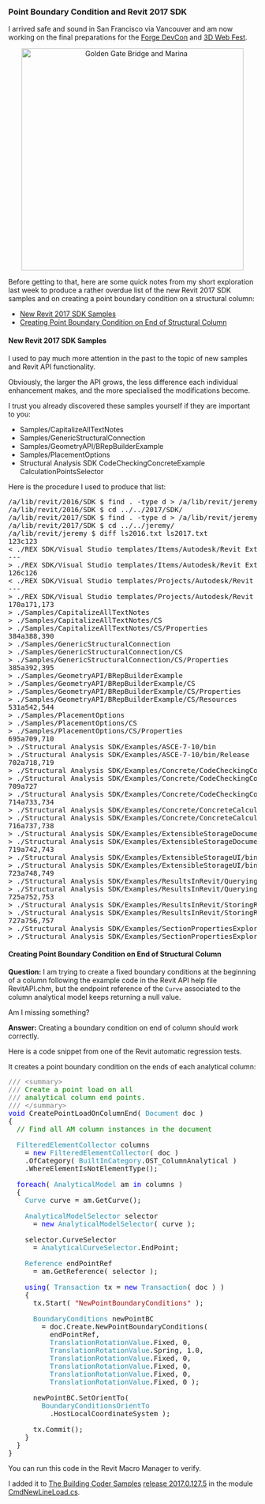 <head>
<title>The Building Coder</title>
<meta http-equiv="Content-Type" content="text/html; charset=utf-8"/>
<link rel="stylesheet" type="text/css" href="3dwc.css"/>
<!--
<script src="run_prettify.js" type="text/javascript"></script>
-->
<script src="https://cdn.rawgit.com/google/code-prettify/master/loader/run_prettify.js?autoload=true&amp;skin=sunburst&amp;lang=css" defer="defer"></script>
<script src="https://cdn.rawgit.com/google/code-prettify/master/loader/run_prettify.js?autoload=true&amp;skin=sunburst" defer="defer"></script>
<script src="https://cdn.rawgit.com/google/code-prettify/master/loader/run_prettify.js"></script>
</head>

<!---

Point Boundary Condition and Revit 2017 SDK @AutodeskForge @CubeAthens #3dwebcoder #revitapi

I arrived safe and sound in San Francisco via Vancouver and am now working on the final preparations for the Forge DevCon and 3D Web Fest.
Before getting to that, here are some quick notes from my short exploration last week to produce a rather overdue list of the new Revit 2017 SDK samples and on creating a point boundary condition on a structural column
&ndash; New Revit 2017 SDK Samples
&ndash; Creating Point Boundary Condition on End of Structural Column...

-->


### Point Boundary Condition and Revit 2017 SDK

I arrived safe and sound in San Francisco via Vancouver and am now working on the final preparations for 
the [Forge DevCon](http://forge.autodesk.com/conference) 
and [3D Web Fest](http://www.3dwebfest.com).

<center>
  <img src="/p/2016/2016-06-13_greens/471_golden_gate_and_marina.jpg" alt="Golden Gate Bridge and Marina" width="450">
</center>

Before getting to that, here are some quick notes from my short exploration last week to produce a rather overdue list of the new Revit 2017 SDK samples and on creating a point boundary condition on a structural column:

- [New Revit 2017 SDK Samples](#2)
- [Creating Point Boundary Condition on End of Structural Column](#3)


#### <a name="2"></a>New Revit 2017 SDK Samples


I used to pay much more attention in the past to the topic of new samples and Revit API functionality.

Obviously, the larger the API grows, the less difference each individual enhancement makes, and the more specialised the modifications become.

I trust you already discovered these samples yourself if they are important to you:

- Samples/CapitalizeAllTextNotes
- Samples/GenericStructuralConnection
- Samples/GeometryAPI/BRepBuilderExample
- Samples/PlacementOptions
- Structural Analysis SDK CodeCheckingConcreteExample CalculationPointsSelector

Here is the procedure I used to produce that list:

<pre>
/a/lib/revit/2016/SDK $ find . -type d &gt; /a/lib/revit/jeremy/ls2016.txt
/a/lib/revit/2016/SDK $ cd ../../2017/SDK/
/a/lib/revit/2017/SDK $ find . -type d &gt; /a/lib/revit/jeremy/ls2017.txt
/a/lib/revit/2017/SDK $ cd ../../jeremy/
/a/lib/revit/jeremy $ diff ls2016.txt ls2017.txt
123c123
&lt; ./REX SDK/Visual Studio templates/Items/Autodesk/Revit Extensions 2016
---
&gt; ./REX SDK/Visual Studio templates/Items/Autodesk/Revit Extensions 2017
126c126
&lt; ./REX SDK/Visual Studio templates/Projects/Autodesk/Revit Extensions 2016
---
&gt; ./REX SDK/Visual Studio templates/Projects/Autodesk/Revit Extensions 2017
170a171,173
&gt; ./Samples/CapitalizeAllTextNotes
&gt; ./Samples/CapitalizeAllTextNotes/CS
&gt; ./Samples/CapitalizeAllTextNotes/CS/Properties
384a388,390
&gt; ./Samples/GenericStructuralConnection
&gt; ./Samples/GenericStructuralConnection/CS
&gt; ./Samples/GenericStructuralConnection/CS/Properties
385a392,395
&gt; ./Samples/GeometryAPI/BRepBuilderExample
&gt; ./Samples/GeometryAPI/BRepBuilderExample/CS
&gt; ./Samples/GeometryAPI/BRepBuilderExample/CS/Properties
&gt; ./Samples/GeometryAPI/BRepBuilderExample/CS/Resources
531a542,544
&gt; ./Samples/PlacementOptions
&gt; ./Samples/PlacementOptions/CS
&gt; ./Samples/PlacementOptions/CS/Properties
695a709,710
&gt; ./Structural Analysis SDK/Examples/ASCE-7-10/bin
&gt; ./Structural Analysis SDK/Examples/ASCE-7-10/bin/Release
702a718,719
&gt; ./Structural Analysis SDK/Examples/Concrete/CodeCheckingConcreteExample/bin
&gt; ./Structural Analysis SDK/Examples/Concrete/CodeCheckingConcreteExample/bin/Release
709a727
&gt; ./Structural Analysis SDK/Examples/Concrete/CodeCheckingConcreteExample/UIComponents/CalculationPointsSelector
714a733,734
&gt; ./Structural Analysis SDK/Examples/Concrete/ConcreteCalculationsExample/bin
&gt; ./Structural Analysis SDK/Examples/Concrete/ConcreteCalculationsExample/bin/Release
716a737,738
&gt; ./Structural Analysis SDK/Examples/ExtensibleStorageDocumentation/bin
&gt; ./Structural Analysis SDK/Examples/ExtensibleStorageDocumentation/bin/Release
719a742,743
&gt; ./Structural Analysis SDK/Examples/ExtensibleStorageUI/bin
&gt; ./Structural Analysis SDK/Examples/ExtensibleStorageUI/bin/Release
723a748,749
&gt; ./Structural Analysis SDK/Examples/ResultsInRevit/QueryingResults/bin
&gt; ./Structural Analysis SDK/Examples/ResultsInRevit/QueryingResults/bin/Release
725a752,753
&gt; ./Structural Analysis SDK/Examples/ResultsInRevit/StoringResults/bin
&gt; ./Structural Analysis SDK/Examples/ResultsInRevit/StoringResults/bin/Release
727a756,757
&gt; ./Structural Analysis SDK/Examples/SectionPropertiesExplorer/bin
&gt; ./Structural Analysis SDK/Examples/SectionPropertiesExplorer/bin/Release
</pre>


#### <a name="3"></a>Creating Point Boundary Condition on End of Structural Column

**Question:** I am trying to create a fixed boundary conditions at the beginning of a column following the example code in the Revit API help file RevitAPI.chm, but the endpoint reference of the `Curve` associated to the column analytical model keeps returning a null value.

Am I missing something?

**Answer:** Creating a boundary condition on end of column should work correctly.

Here is a code snippet from one of the Revit automatic regression tests.

It creates a point boundary condition on the ends of each analytical column:

<pre class="code">
<span style="color:gray;">///</span><span style="color:green;">&nbsp;</span><span style="color:gray;">&lt;</span><span style="color:gray;">summary</span><span style="color:gray;">&gt;</span>
<span style="color:gray;">///</span><span style="color:green;">&nbsp;Create&nbsp;a&nbsp;point&nbsp;load&nbsp;on&nbsp;all&nbsp;</span>
<span style="color:gray;">///</span><span style="color:green;">&nbsp;analytical&nbsp;column&nbsp;end&nbsp;points.&nbsp;</span>
<span style="color:gray;">///</span><span style="color:green;">&nbsp;</span><span style="color:gray;">&lt;/</span><span style="color:gray;">summary</span><span style="color:gray;">&gt;</span>
<span style="color:blue;">void</span>&nbsp;CreatePointLoadOnColumnEnd(&nbsp;<span style="color:#2b91af;">Document</span>&nbsp;doc&nbsp;)
{
&nbsp;&nbsp;<span style="color:green;">//&nbsp;Find&nbsp;all&nbsp;AM&nbsp;column&nbsp;instances&nbsp;in&nbsp;the&nbsp;document</span>
 
&nbsp;&nbsp;<span style="color:#2b91af;">FilteredElementCollector</span>&nbsp;columns
&nbsp;&nbsp;&nbsp;&nbsp;=&nbsp;<span style="color:blue;">new</span>&nbsp;<span style="color:#2b91af;">FilteredElementCollector</span>(&nbsp;doc&nbsp;)
&nbsp;&nbsp;&nbsp;&nbsp;.OfCategory(&nbsp;<span style="color:#2b91af;">BuiltInCategory</span>.OST_ColumnAnalytical&nbsp;)
&nbsp;&nbsp;&nbsp;&nbsp;.WhereElementIsNotElementType();
 
&nbsp;&nbsp;<span style="color:blue;">foreach</span>(&nbsp;<span style="color:#2b91af;">AnalyticalModel</span>&nbsp;am&nbsp;<span style="color:blue;">in</span>&nbsp;columns&nbsp;)
&nbsp;&nbsp;{
&nbsp;&nbsp;&nbsp;&nbsp;<span style="color:#2b91af;">Curve</span>&nbsp;curve&nbsp;=&nbsp;am.GetCurve();
 
&nbsp;&nbsp;&nbsp;&nbsp;<span style="color:#2b91af;">AnalyticalModelSelector</span>&nbsp;selector&nbsp;
&nbsp;&nbsp;&nbsp;&nbsp;&nbsp;&nbsp;=&nbsp;<span style="color:blue;">new</span>&nbsp;<span style="color:#2b91af;">AnalyticalModelSelector</span>(&nbsp;curve&nbsp;);
 
&nbsp;&nbsp;&nbsp;&nbsp;selector.CurveSelector&nbsp;
&nbsp;&nbsp;&nbsp;&nbsp;&nbsp;&nbsp;=&nbsp;<span style="color:#2b91af;">AnalyticalCurveSelector</span>.EndPoint;
 
&nbsp;&nbsp;&nbsp;&nbsp;<span style="color:#2b91af;">Reference</span>&nbsp;endPointRef&nbsp;
&nbsp;&nbsp;&nbsp;&nbsp;&nbsp;&nbsp;=&nbsp;am.GetReference(&nbsp;selector&nbsp;);
 
&nbsp;&nbsp;&nbsp;&nbsp;<span style="color:blue;">using</span>(&nbsp;<span style="color:#2b91af;">Transaction</span>&nbsp;tx&nbsp;=&nbsp;<span style="color:blue;">new</span>&nbsp;<span style="color:#2b91af;">Transaction</span>(&nbsp;doc&nbsp;)&nbsp;)
&nbsp;&nbsp;&nbsp;&nbsp;{
&nbsp;&nbsp;&nbsp;&nbsp;&nbsp;&nbsp;tx.Start(&nbsp;<span style="color:#a31515;">&quot;NewPointBoundaryConditions&quot;</span>&nbsp;);
 
&nbsp;&nbsp;&nbsp;&nbsp;&nbsp;&nbsp;<span style="color:#2b91af;">BoundaryConditions</span>&nbsp;newPointBC&nbsp;
&nbsp;&nbsp;&nbsp;&nbsp;&nbsp;&nbsp;&nbsp;&nbsp;=&nbsp;doc.Create.NewPointBoundaryConditions(&nbsp;
&nbsp;&nbsp;&nbsp;&nbsp;&nbsp;&nbsp;&nbsp;&nbsp;&nbsp;&nbsp;endPointRef,
&nbsp;&nbsp;&nbsp;&nbsp;&nbsp;&nbsp;&nbsp;&nbsp;&nbsp;&nbsp;<span style="color:#2b91af;">TranslationRotationValue</span>.Fixed,&nbsp;0,
&nbsp;&nbsp;&nbsp;&nbsp;&nbsp;&nbsp;&nbsp;&nbsp;&nbsp;&nbsp;<span style="color:#2b91af;">TranslationRotationValue</span>.Spring,&nbsp;1.0,
&nbsp;&nbsp;&nbsp;&nbsp;&nbsp;&nbsp;&nbsp;&nbsp;&nbsp;&nbsp;<span style="color:#2b91af;">TranslationRotationValue</span>.Fixed,&nbsp;0,
&nbsp;&nbsp;&nbsp;&nbsp;&nbsp;&nbsp;&nbsp;&nbsp;&nbsp;&nbsp;<span style="color:#2b91af;">TranslationRotationValue</span>.Fixed,&nbsp;0,
&nbsp;&nbsp;&nbsp;&nbsp;&nbsp;&nbsp;&nbsp;&nbsp;&nbsp;&nbsp;<span style="color:#2b91af;">TranslationRotationValue</span>.Fixed,&nbsp;0,
&nbsp;&nbsp;&nbsp;&nbsp;&nbsp;&nbsp;&nbsp;&nbsp;&nbsp;&nbsp;<span style="color:#2b91af;">TranslationRotationValue</span>.Fixed,&nbsp;0&nbsp;);
 
&nbsp;&nbsp;&nbsp;&nbsp;&nbsp;&nbsp;newPointBC.SetOrientTo(&nbsp;
&nbsp;&nbsp;&nbsp;&nbsp;&nbsp;&nbsp;&nbsp;&nbsp;<span style="color:#2b91af;">BoundaryConditionsOrientTo</span>
&nbsp;&nbsp;&nbsp;&nbsp;&nbsp;&nbsp;&nbsp;&nbsp;&nbsp;&nbsp;.HostLocalCoordinateSystem&nbsp;);
 
&nbsp;&nbsp;&nbsp;&nbsp;&nbsp;&nbsp;tx.Commit();
&nbsp;&nbsp;&nbsp;&nbsp;}
&nbsp;&nbsp;}
}
</pre>

You can run this code in the Revit Macro Manager to verify.

I added it 
to [The Building Coder Samples](https://github.com/jeremytammik/the_building_coder_samples) 
[release 2017.0.127.5](https://github.com/jeremytammik/the_building_coder_samples/releases/tag/2017.0.127.5)
in the module 
[CmdNewLineLoad.cs](https://github.com/jeremytammik/the_building_coder_samples/blob/master/BuildingCoder/BuildingCoder/CmdNewLineLoad.cs#L30-L77).
